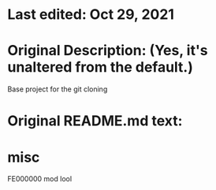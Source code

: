 # Last edited: Oct 29, 2021	

# Original Description: (Yes, it's unaltered from the default.)
Base project for the git cloning


# Original README.md text:
# misc
FE000000 mod lool
